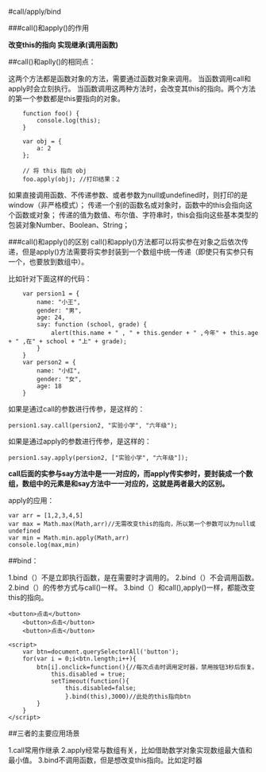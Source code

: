 #call/apply/bind

###call()和apply()的作用

**改变this的指向
实现继承(调用函数)**

##call()和aplly()的相同点：

这两个方法都是函数对象的方法，需要通过函数对象来调用。
当函数调用call和apply时会立刻执行。
当函数调用这两种方法时，会改变其this的指向。两个方法的第一个参数都是this要指向的对象。

```
    function foo() {
        console.log(this);
    }

    var obj = {
        a: 2
    };

    // 将 this 指向 obj
    foo.apply(obj); //打印结果：2 
```
如果直接调用函数、不传递参数、或者参数为null或undefined时，则打印的是window（非严格模式）；
传递一个别的函数名或对象时，函数中的this会指向这个函数或对象；
传递的值为数值、布尔值、字符串时，this会指向这些基本类型的包装对象Number、Boolean、String；



###call()和apply()的区别
call()和apply()方法都可以将实参在对象之后依次传递，但是apply()方法需要将实参封装到一个数组中统一传递（即使只有实参只有一个，也要放到数组中）。

比如针对下面这样的代码：
```
    var persion1 = {
        name: "小王",
        gender: "男",
        age: 24,
        say: function (school, grade) {
            alert(this.name + " , " + this.gender + " ,今年" + this.age + " ,在" + school + "上" + grade);
        }
    }
    var person2 = {
        name: "小红",
        gender: "女",
        age: 18
    }
  ```

如果是通过call的参数进行传参，是这样的：

	persion1.say.call(persion2, "实验小学", "六年级");
如果是通过apply的参数进行传参，是这样的：

	persion1.say.apply(persion2, ["实验小学", "六年级"]);

**call后面的实参与say方法中是一一对应的，而apply传实参时，要封装成一个数组，数组中的元素是和say方法中一一对应的，这就是两者最大的区别。**


apply的应用：
```
var arr = [1,2,3,4,5]
var max = Math.max(Math,arr)//无需改变this的指向，所以第一个参数可以为null或undefined
var min = Math.min.apply(Math,arr)
console.log(max,min)
```

##bind：

1.bind（）不是立即执行函数，是在需要时才调用的。
2.bind（）不会调用函数。
2.bind（）的传参方式与call()一样。
3.bind（）和call(),apply()一样，都能改变this的指向。

```
<button>点击</button>
    <button>点击</button>
    <button>点击</button>

<script>
    var btn=document.querySelectorAll('button');
    for(var i = 0;i<btn.length;i++){
        btn[i].onclick=function(){//每次点击时调用定时器，禁用按钮3秒后恢复。
            this.disabled = true;
            setTimeout(function(){
                this.disabled=false;
                }.bind(this),3000)//此处的this指向btn
        }
    }
</script>
```


##三者的主要应用场景

1.call常用作继承
2.apply经常与数组有关，比如借助数学对象实现数组最大值和最小值。
3.bind不调用函数，但是想改变this指向。比如定时器

